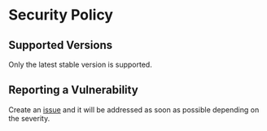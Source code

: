 # Security Policy

## Supported Versions

Only the latest stable version is supported.

## Reporting a Vulnerability

Create an [issue](https://github.com/luskaner/aoe2DELanServerLauncherCompanion/issues) and it will be addressed as soon as possible
depending on the severity.
